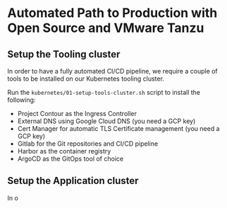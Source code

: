 # Automated Path to Production with Open Source and VMware Tanzu

## Setup the Tooling cluster

In order to have a fully automated CI/CD pipeline, we require a couple of tools to be installed on our Kubernetes tooling cluster.

Run the `kubernetes/01-setup-tools-cluster.sh` script to install the following:

- Project Contour as the Ingress Controller
- External DNS using Google Cloud DNS (you need a GCP key)
- Cert Manager for automatic TLS Certificate management (you need a GCP key)
- Gitlab for the Git repositories and CI/CD pipeline
- Harbor as the container registry
- ArgoCD as the GitOps tool of choice

## Setup the Application cluster

In o
